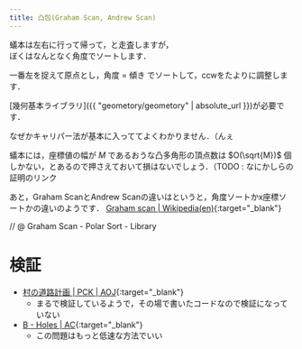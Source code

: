 ```yaml
---
title: 凸包(Graham Scan, Andrew Scan)
---
```


蟻本は左右に行って帰って，と走査しますが，  
ぼくはなんとなく角度でソートします．

一番左を捉えて原点とし，角度 = 傾き でソートして，ccwをたよりに調整します．

[幾何基本ライブラリ]({{ "geometory/geometory" | absolute_url }})が必要です．

なぜかキャリパー法が基本に入っててよくわかりません．（んぇ

蟻本には，座標値の幅が $M$ であるおうな凸多角形の頂点数は $O(\sqrt{M})$ 個しかない，とあるので押さえておいて損はないでしょう．（TODO : なにかしらの証明のリンク

あと，Graham ScanとAndrew Scanの違いはというと，角度ソートかx座標ソートかの違いのようです． [Graham scan \| Wikipedia(en)](https://en.wikipedia.org/wiki/Graham_scan){:target="_blank"}

// @ Graham Scan - Polar Sort - Library

# 検証

* [村の道路計画 \| PCK \| AOJ](https://onlinejudge.u-aizu.ac.jp/status/users/luma/submissions/12/0342/judge/2473617/C++){:target="_blank"}
  * まるで検証しているようで，その場で書いたコードなので検証になっていない
* [B - Holes \| AC](https://beta.atcoder.jp/contests/agc021/submissions/2145093){:target="_blank"}
  * この問題はもっと低速な方法でいい


